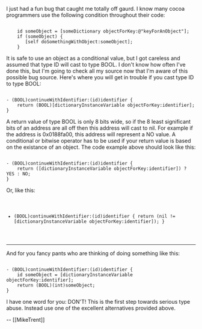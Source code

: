 I just had a fun bug that caught me totally off gaurd. I know many cocoa programmers use the following condition throughout their code:

<code>
    id someObject = [someDictionary objectForKey:@"keyForAnObject"];
    if (someObject) {
       [self doSomethingWithObject:someObject];
    }
</code> 

It is safe to use an object as a conditional value, but I got careless and assumed that type ID will cast to type BOOL. I don't know how often I've done this, but I'm going to check all my source now that I'm aware of this possible bug source. Here's where you will get in trouble if you cast type ID to type BOOL:

<code>
- (BOOL)continueWithIdentifier:(id)identifier {
    return (BOOL)[dictionaryInstanceVariable objectForKey:identifier];
}
</code>

A return value of type BOOL is only 8 bits wide, so if the 8 least significant bits of an address are all off then this address will cast to nil. For example if the address is 0x0188fa00, this address will represent a NO value. A conditional or bitwise operator has to be used if your return value is based on the existance of an object. The code example above should look like this:

<code>
- (BOOL)continueWithIdentifier:(id)identifier {
    return ([dictionaryInstanceVariable objectForKey:identifier]) ? YES : NO;
}
</code>

Or, like this:
<code>
- (BOOL)continueWithIdentifier:(id)identifier {
    return (nil != [dictionaryInstanceVariable objectForKey:identifier]);
}
</code>

----

And for you fancy pants who are thinking of doing something like this:

<code>
- (BOOL)continueWithIdentifier:(id)identifier {
    id someObject = [dictionaryInstanceVariable objectForKey:identifier];
    return (BOOL)(int)someObject;
}
</code>

I have one word for you: DON'T! This is the first step towards serious type abuse. Instead use one of the excellent alternatives provided above.

-- [[MikeTrent]]